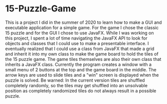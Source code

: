 # 15-Puzzle-Game

This is a project I did in the summer of 2020 to learn how to make a GUI and executable application for a simple game. For the game I chose the classic 15 puzzle and for the GUI I chose to use JavaFX. While I was working on this project, I spent a lot of time navigating the JavaFX API to look for objects and classes that I could use to make a presentable interface. I eventually realized that I could use a class from JavaFX that made a grid and inherit it into my own class to make the game board to hold the tiles of the 15 puzzle game. The game tiles themselves are also their own class that inherits a JavaFX class. Currently the program creates a window with a small menu of 2 buttons at the top and the game board in the middle. The arrow keys are used to slide tiles and a "win" screen is displayed when the puzzle is solved. Be warned: In the current version tiles are shuffled completely randomly, so the tiles may get shuffled into an unsolvable position as completely randomized tiles do not always result in a possible puzzle.
